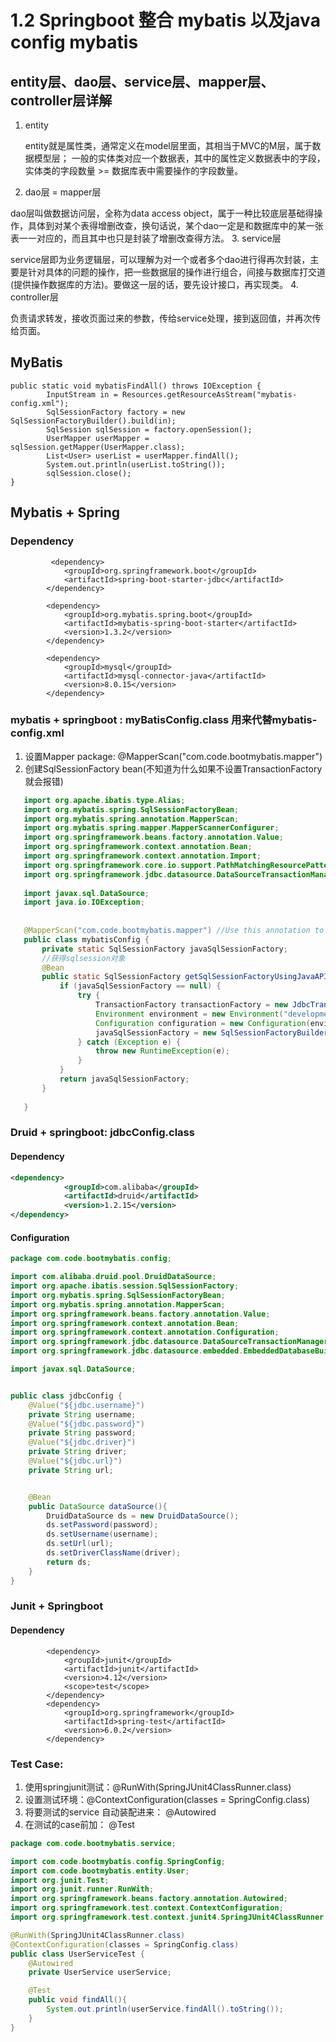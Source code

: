 # 1.2 Springboot 整合 mybatis 以及java config mybatis

## entity层、dao层、service层、mapper层、controller层详解


1. entity

   entity就是属性类，通常定义在model层里面，其相当于MVC的M层，属于数据模型层；
   一般的实体类对应一个数据表，其中的属性定义数据表中的字段，实体类的字段数量 >= 数据库表中需要操作的字段数量。

2. dao层 = mapper层

dao层叫做数据访问层，全称为data access object，属于一种比较底层基础得操作，具体到对某个表得增删改查，换句话说，某个dao一定是和数据库中的某一张表一一对应的，而且其中也只是封装了增删改查得方法。
3. service层

service层即为业务逻辑层，可以理解为对一个或者多个dao进行得再次封装，主要是针对具体的问题的操作，把一些数据层的操作进行组合，间接与数据库打交道(提供操作数据库的方法)。要做这一层的话，要先设计接口，再实现类。
4. controller层

负责请求转发，接收页面过来的参数，传给service处理，接到返回值，并再次传给页面。

## MyBatis
```
public static void mybatisFindAll() throws IOException {
        InputStream in = Resources.getResourceAsStream("mybatis-config.xml");
        SqlSessionFactory factory = new SqlSessionFactoryBuilder().build(in);
        SqlSession sqlSession = factory.openSession();
        UserMapper userMapper = sqlSession.getMapper(UserMapper.class);
        List<User> userList = userMapper.findAll();
        System.out.println(userList.toString());
        sqlSession.close();
}
```

## Mybatis + Spring

### Dependency
```
         <dependency>
            <groupId>org.springframework.boot</groupId>
            <artifactId>spring-boot-starter-jdbc</artifactId>
        </dependency>

        <dependency>
            <groupId>org.mybatis.spring.boot</groupId>
            <artifactId>mybatis-spring-boot-starter</artifactId>
            <version>1.3.2</version>
        </dependency>

        <dependency>
            <groupId>mysql</groupId>
            <artifactId>mysql-connector-java</artifactId>
            <version>8.0.15</version>
        </dependency>
```

### mybatis + springboot : myBatisConfig.class 用来代替mybatis-config.xml
1. 设置Mapper package: @MapperScan("com.code.bootmybatis.mapper")
2. 创建SqlSessionFactory bean(不知道为什么如果不设置TransactionFactory就会报错)
```java
   import org.apache.ibatis.type.Alias;
   import org.mybatis.spring.SqlSessionFactoryBean;
   import org.mybatis.spring.annotation.MapperScan;
   import org.mybatis.spring.mapper.MapperScannerConfigurer;
   import org.springframework.beans.factory.annotation.Value;
   import org.springframework.context.annotation.Bean;
   import org.springframework.context.annotation.Import;
   import org.springframework.core.io.support.PathMatchingResourcePatternResolver;
   import org.springframework.jdbc.datasource.DataSourceTransactionManager;
   
   import javax.sql.DataSource;
   import java.io.IOException;
   
   
   @MapperScan("com.code.bootmybatis.mapper") //Use this annotation to register MyBatis mapper interfaces when using Java Config
   public class mybatisConfig {
       private static SqlSessionFactory javaSqlSessionFactory;
       //获得sqlsession对象
       @Bean
       public static SqlSessionFactory getSqlSessionFactoryUsingJavaAPI(DataSource dataSource) throws IOException {
           if (javaSqlSessionFactory == null) {
               try {
                   TransactionFactory transactionFactory = new JdbcTransactionFactory();
                   Environment environment = new Environment("development", transactionFactory, dataSource);
                   Configuration configuration = new Configuration(environment);
                   javaSqlSessionFactory = new SqlSessionFactoryBuilder().build(configuration);
               } catch (Exception e) {
                   throw new RuntimeException(e);
               }
           }
           return javaSqlSessionFactory;
       }
       
   }
```

### Druid + springboot: jdbcConfig.class
#### Dependency
```xml
<dependency>
            <groupId>com.alibaba</groupId>
            <artifactId>druid</artifactId>
            <version>1.2.15</version>
</dependency>
```
#### Configuration
```java
package com.code.bootmybatis.config;

import com.alibaba.druid.pool.DruidDataSource;
import org.apache.ibatis.session.SqlSessionFactory;
import org.mybatis.spring.SqlSessionFactoryBean;
import org.mybatis.spring.annotation.MapperScan;
import org.springframework.beans.factory.annotation.Value;
import org.springframework.context.annotation.Bean;
import org.springframework.context.annotation.Configuration;
import org.springframework.jdbc.datasource.DataSourceTransactionManager;
import org.springframework.jdbc.datasource.embedded.EmbeddedDatabaseBuilder;

import javax.sql.DataSource;


public class jdbcConfig {
    @Value("${jdbc.username}")
    private String username;
    @Value("${jdbc.password}")
    private String password;
    @Value("${jdbc.driver}")
    private String driver;
    @Value("${jdbc.url}")
    private String url;


    @Bean
    public DataSource dataSource(){
        DruidDataSource ds = new DruidDataSource();
        ds.setPassword(password);
        ds.setUsername(username);
        ds.setUrl(url);
        ds.setDriverClassName(driver);
        return ds;
    }
}
```

### Junit + Springboot

#### Dependency
```
        <dependency>
            <groupId>junit</groupId>
            <artifactId>junit</artifactId>
            <version>4.12</version>
            <scope>test</scope>
        </dependency>
        <dependency>
            <groupId>org.springframework</groupId>
            <artifactId>spring-test</artifactId>
            <version>6.0.2</version>
        </dependency>
```

### Test Case:
1. 使用springjunit测试：@RunWith(SpringJUnit4ClassRunner.class)
2. 设置测试环境：@ContextConfiguration(classes = SpringConfig.class)
3. 将要测试的service 自动装配进来： @Autowired
4. 在测试的case前加： @Test
```java
package com.code.bootmybatis.service;

import com.code.bootmybatis.config.SpringConfig;
import com.code.bootmybatis.entity.User;
import org.junit.Test;
import org.junit.runner.RunWith;
import org.springframework.beans.factory.annotation.Autowired;
import org.springframework.test.context.ContextConfiguration;
import org.springframework.test.context.junit4.SpringJUnit4ClassRunner;

@RunWith(SpringJUnit4ClassRunner.class)
@ContextConfiguration(classes = SpringConfig.class)
public class UserServiceTest {
    @Autowired
    private UserService userService;

    @Test
    public void findAll(){
        System.out.println(userService.findAll().toString());
    }
}

```


